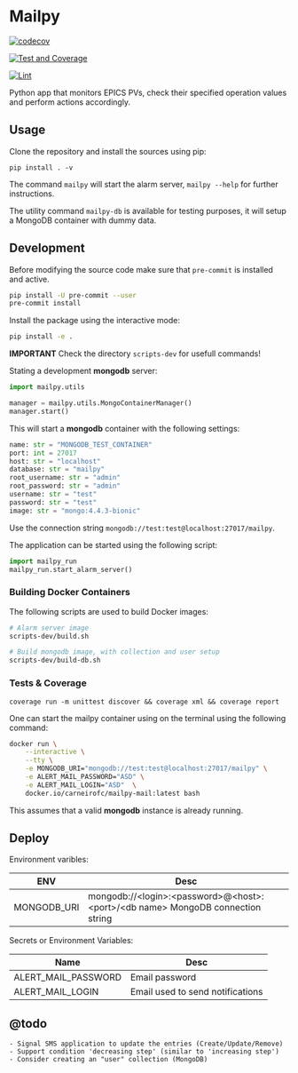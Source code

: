 # Mailpy

[![codecov](https://codecov.io/gh/carneirofc/mailpy-monitor/branch/master/graph/badge.svg?token=DRM1BMIO9G)](https://codecov.io/gh/carneirofc/mailpy-monitor)

[![Test and Coverage](https://github.com/carneirofc/mailpy-monitor/actions/workflows/tests.yml/badge.svg)](https://github.com/carneirofc/mailpy-monitor/actions/workflows/tests.yml)

[![Lint](https://github.com/carneirofc/mailpy-monitor/actions/workflows/lint.yml/badge.svg)](https://github.com/carneirofc/mailpy-monitor/actions/workflows/lint.yml)

Python app that monitors EPICS PVs, check their specified operation values and perform actions accordingly.

## Usage
Clone the repository and install the sources using pip:
```command
pip install . -v
```

The command `mailpy` will start the alarm server, `mailpy --help` for further instructions.

The utility command `mailpy-db` is available for testing purposes, it will setup a MongoDB container with dummy data.

## Development

Before modifying the source code make sure that `pre-commit` is installed and active.

```bash
pip install -U pre-commit --user
pre-commit install
```

Install the package using the interactive mode:
```bash
pip install -e .
```
**IMPORTANT** Check the directory `scripts-dev` for usefull commands!

Stating a development **mongodb** server:
```python
import mailpy.utils

manager = mailpy.utils.MongoContainerManager()
manager.start()
```
This will start a **mongodb** container with the following settings:
```python
name: str = "MONGODB_TEST_CONTAINER"
port: int = 27017
host: str = "localhost"
database: str = "mailpy"
root_username: str = "admin"
root_password: str = "admin"
username: str = "test"
password: str = "test"
image: str = "mongo:4.4.3-bionic"
```
Use the connection string `mongodb://test:test@localhost:27017/mailpy`.

The application can be started using the following script:

```python
import mailpy_run
mailpy_run.start_alarm_server()
```

### Building Docker Containers
The following scripts are used to build Docker images:

```bash
# Alarm server image
scripts-dev/build.sh

# Build mongodb image, with collection and user setup
scripts-dev/build-db.sh
```

### Tests & Coverage
```
coverage run -m unittest discover && coverage xml && coverage report
```

One can start the mailpy container using on the terminal using the following command:
```bash
docker run \
    --interactive \
    --tty \
    -e MONGODB_URI="mongodb://test:test@localhost:27017/mailpy" \
    -e ALERT_MAIL_PASSWORD="ASD" \
    -e ALERT_MAIL_LOGIN="ASD"  \
    docker.io/carneirofc/mailpy-mail:latest bash
```
This assumes that a valid **mongodb** instance is already running.

## Deploy

Environment varibles:

| ENV         | Desc                                                                                |
| ----------- | ----------------------------------------------------------------------------------- |
| MONGODB_URI | mongodb://\<login>:\<password>@\<host>:\<port>/\<db name> MongoDB connection string |

Secrets or Environment Variables:

| Name                | Desc                             |
| ------------------- | -------------------------------- |
| ALERT_MAIL_PASSWORD | Email password                   |
| ALERT_MAIL_LOGIN    | Email used to send notifications |

## @todo

    - Signal SMS application to update the entries (Create/Update/Remove)
    - Support condition 'decreasing step' (similar to 'increasing step')
    - Consider creating an "user" collection (MongoDB)
